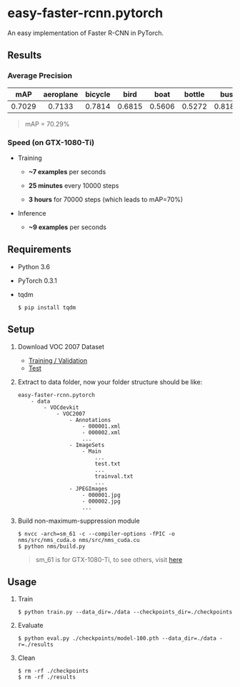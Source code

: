 # easy-faster-rcnn.pytorch

An easy implementation of Faster R-CNN in PyTorch.


## Results

### Average Precision

| mAP  | aeroplane | bicycle | bird | boat | bottle |  bus  |  car  |  cat  | chair |  cow  | diningtable |  dog  | horse | motorbike | person | pottedplant | sheep | sofa | train | tvmonitor |
|:----:|:---------:|:-------:|:----:|:----:|:------:|:-----:|:-----:|:-----:|:-----:|:-----:|:-----------:|:-----:|:-----:|:---------:|:------:|:-----------:|:-----:|:----:|:-----:|:---------:|
|0.7029|0.7133     |0.7814   |0.6815|0.5606|0.5272  |0.8188 |0.7919 |0.8296 |0.4973 |0.7729 |0.6799       |0.7945 |0.8018 |0.7647     |0.7655  |0.4244       |0.7152 |0.6748|0.7480 |0.7157     |

> mAP = 70.29%

### Speed (on GTX-1080-Ti)

* Training

    * **~7 examples** per seconds

    * **25 minutes** every 10000 steps

    * **3 hours** for 70000 steps (which leads to mAP=70%)

* Inference

    * **~9 examples** per seconds


## Requirements

* Python 3.6
* PyTorch 0.3.1
* tqdm

    ```
    $ pip install tqdm
    ```

## Setup

1. Download VOC 2007 Dataset
    - [Training / Validation](http://host.robots.ox.ac.uk/pascal/VOC/voc2007/VOCtrainval_06-Nov-2007.tar)
    - [Test](http://host.robots.ox.ac.uk/pascal/VOC/voc2007/VOCtest_06-Nov-2007.tar)

1. Extract to data folder, now your folder structure should be like:
    ```
    easy-faster-rcnn.pytorch
        - data
            - VOCdevkit
                - VOC2007
                    - Annotations
                        - 000001.xml
                        - 000002.xml
                        ...
                    - ImageSets
                        - Main
                            ...
                            test.txt
                            ...
                            trainval.txt
                            ...
                    - JPEGImages
                        - 000001.jpg
                        - 000002.jpg
                        ...
    ```

1. Build non-maximum-suppression module
    ```
    $ nvcc -arch=sm_61 -c --compiler-options -fPIC -o nms/src/nms_cuda.o nms/src/nms_cuda.cu
    $ python nms/build.py
    ```
    > sm_61 is for GTX-1080-Ti, to see others, visit [here](http://arnon.dk/matching-sm-architectures-arch-and-gencode-for-various-nvidia-cards/)


## Usage

1. Train

    ```
    $ python train.py --data_dir=./data --checkpoints_dir=./checkpoints
    ```

1. Evaluate

    ```
    $ python eval.py ./checkpoints/model-100.pth --data_dir=./data -r=./results
    ```

1. Clean

    ```
    $ rm -rf ./checkpoints
    $ rm -rf ./results
    ```
